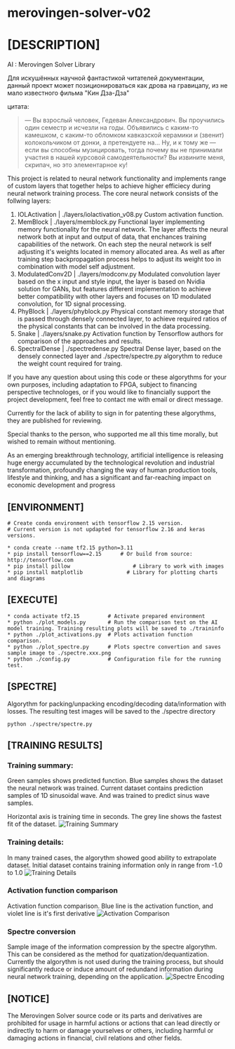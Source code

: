 # merovingen-solver-v02

# [DESCRIPTION]
AI : Merovingen Solver Library

Для искушённых научной фантастикой читателей документации, данный проект может позиционироваться как дрова на гравицапу, из не мало известного фильма "Кин Дза-Дза"

цитата:
> ― Вы взрослый человек, Гедеван Александрович. Вы проучились один семестр и исчезли на годы. Объявились с каким-то камешком, с каким-то обломком кавказской керамики и (звенит) колокольчиком от донки, а претендуете на… Ну, и к тому же ― если вы способны музицировать, тогда почему вы не принимали участия в нашей курсовой самодеятельности? Вы извините меня, скрипач, но это элементарное ку!


This project is related to neural network functionality and implements range of custom layers that together helps to achieve higher efficiecy during neural network training process. The core neural network consists of the follwing layers:
1. IOLActivation | ./layers/iolactivation_v08.py
	Custom activation function.
2. MemBlock 	 | ./layers/memblock.py 
	Functional layer implementing memory functionality for the neural network. The layer affects the neural network both at input and output of data, that enchances training capabilities of the network. On each step the neural network is self adjusting it's weights located in  memory allocated area. As well as after training step backpropagation process helps to adjust its weight too in combination with model self adjustment.
3. ModulatedConv2D | ./layers/modconv.py 
	Modulated convolution layer based on the x input and style input, the layer is based on Nvidia solution for GANs, but features different implementation to achieve better compatibility with other layers and focuses on 1D modulated convolution, for 1D signal processing.
4. PhyBlock | ./layers/phyblock.py
	Physical constant memory storage that is passed through densely connected layer, to achieve required ratios of the physical constants that can be involved in the data processing.
5. Snake 	| ./layers/snake.py	
	Activation function by Tensorflow authors for comparison of the approaches and results.
6. SpectralDense | ./spectredense.py
	Spectral Dense layer, based on the densely connected layer and ./spectre/spectre.py algorythm to reduce the weight count required for traing.

If you have any question about using this code or these algorythms for your own purposes, including adaptation to FPGA, subject to financing perspective technologes, or if you would like to financially support the project development, feel free to contact me with email or direct message.

Currently for the lack of ability to sign in for patenting these algorythms, they are published for reviewing.

Special thanks to the person, who supported me all this time morally, but wished to remain without mentioning.

As an emerging breakthrough technology, artificial intelligence is releasing huge energy accumulated by the technological revolution and industrial transformation, profoundly changing the way of human production tools, lifestyle and thinking, and has a significant and far-reaching impact on economic development and progress

## [ENVIRONMENT]
```
# Create conda environment with tensorflow 2.15 version.
# Current version is not updapted for tensorflow 2.16 and keras versions.

* conda create --name tf2.15 python=3.11
* pip install tensorflow==2.15		# Or build from source: http://tensorflow.com
* pip install pillow			        # Library to work with images
* pip install matplotlib 		      # Library for plotting charts and diagrams
```

## [EXECUTE]
```
* conda activate tf2.15			# Activate prepared environment
* python ./plot_models.py		# Run the comparison test on the AI model training. Training resulting plots will be saved to ./traininfo
* python ./plot_activations.py	# Plots activation function comparison.
* python ./plot_spectre.py		# Plots spectre convertion and saves sample image to ./spectre.xxx.png
* python ./config.py			# Configuration file for the running test.
```

## [SPECTRE]

Algorythm for packing/unpacking encoding/decoding data/information with losses. The resulting test images will be saved to the ./spectre directory

```
python ./spectre/spectre.py
```

## [TRAINING RESULTS]

### Training summary:
Green samples shows predicted function. Blue samples shows the dataset the neural network was trained.
Current dataset contains prediction samples of 1D sinusoidal wave. And was trained to predict sinus wave samples.

Horizontal axis is training time in seconds. The grey line shows the fastest fit of the dataset.
![Training Summary](/train_results/Summary_2023-09-24-19-17.png?raw=true "Training Summary")

### Training details:
In many trained cases, the algorythm showed good ability to extrapolate dataset. Initial dataset contains training information only in range from -1.0 to 1.0
![Training Details](/train_results/Model_v02_IOL_V08_2023-09-03-07-57.png?raw=true "Training Details")

### Activation function comparison
Activation function comparison. Blue line is the activation function, and violet line is it's first derivative
![Activation Comparison](/train_results/activations_x_y_dx.png?raw=true "Activation Comparison")

### Spectre conversion
Sample image of the information compression by the spectre algorythm. This can be considered as the method for quatization/dequantization. Currently the algorythm is not used during the training process, but should significantly reduce or induce amount of redundand information during neural network training, depending on the application.
![Spectre Encoding](/spectre/birch.spectre.png?raw=true "Spectre Encoding")

## [NOTICE]
The Merovingen Solver source code or its parts and derivatives are prohibited for usage in harmful actions or actions that can lead directly or indirectly to harm or damage yourselves or others, including harmful or damaging actions in financial, civil relations and other fields.
